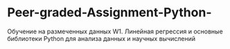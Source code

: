 # Peer-graded-Assignment-Python-
Обучение на размеченных данных W1. Линейная регрессия и основные библиотеки Python для анализа данных и научных вычислений
